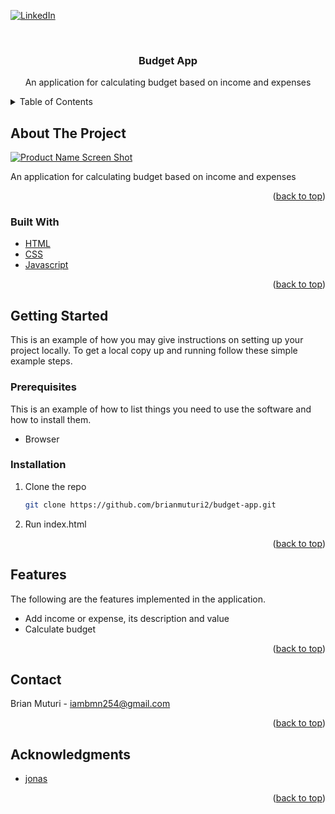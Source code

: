 <div id="top"></div>

<!-- PROJECT SHIELDS -->
<!--
*** I'm using markdown "reference style" links for readability.
*** Reference links are enclosed in brackets [ ] instead of parentheses ( ).
*** See the bottom of this document for the declaration of the reference variables
*** for contributors-url, forks-url, etc. This is an optional, concise syntax you may use.
*** https://www.markdownguide.org/basic-syntax/#reference-style-links
-->
<!--
***[![Contributors][contributors-shield]][contributors-url]
***[![Forks][forks-shield]][forks-url]
***[![Stargazers][stars-shield]][stars-url]
***[![Issues][issues-shield]][issues-url]
***[![MIT License][license-shield]][license-url]
-->
[![LinkedIn][linkedin-shield]][linkedin-url]



<!-- PROJECT LOGO -->
<br />
<div align="center">

<h3 align="center">Budget App</h3>

  <p align="center">
    An application for calculating budget based on income and expenses
    <br />
    <!--
    <a href="https://github.com/github_username/repo_name"><strong>Explore the docs »</strong></a>
    <br />
    <br />
    <a href="https://github.com/github_username/repo_name">View Demo</a>
    ·
    <a href="https://github.com/github_username/repo_name/issues">Report Bug</a>
    ·
    <a href="https://github.com/github_username/repo_name/issues">Request Feature</a>
    -->
  </p>
</div>



<!-- TABLE OF CONTENTS -->
<details>
  <summary>Table of Contents</summary>
  <ol>
    <li>
      <a href="#about-the-project">About The Project</a>
      <ul>
        <li><a href="#built-with">Built With</a></li>
      </ul>
    </li>
    <li>
      <a href="#getting-started">Getting Started</a>
      <ul>
        <li><a href="#prerequisites">Prerequisites</a></li>
        <li><a href="#installation">Installation</a></li>
      </ul>
    </li>
    <li><a href="#features">Features</a></li>
    <li><a href="#contact">Contact</a></li>
    <li><a href="#acknowledgments">Acknowledgments</a></li>
  </ol>
</details>



<!-- ABOUT THE PROJECT -->
## About The Project

[![Product Name Screen Shot][product-screenshot]](https://example.com)

An application for calculating budget based on income and expenses

<p align="right">(<a href="#top">back to top</a>)</p>



### Built With

* [HTML](https://www.w3schools.com/html/default.asp)
* [CSS](https://www.w3schools.com/css/default.asp)
* [Javascript](https://developer.mozilla.org/en-US/docs/Web/JavaScript)

<p align="right">(<a href="#top">back to top</a>)</p>



<!-- GETTING STARTED -->
## Getting Started

This is an example of how you may give instructions on setting up your project locally.
To get a local copy up and running follow these simple example steps.

### Prerequisites

This is an example of how to list things you need to use the software and how to install them.
* Browser
  
### Installation

1. Clone the repo
   ```sh
   git clone https://github.com/brianmuturi2/budget-app.git
   ```
2. Run index.html 

<p align="right">(<a href="#top">back to top</a>)</p>

<!-- Features -->
## Features

The following are the features implemented in the application.

* Add income or expense, its description and value
* Calculate budget


<p align="right">(<a href="#top">back to top</a>)</p>



<!-- CONTACT -->
## Contact

Brian Muturi - iambmn254@gmail.com

<p align="right">(<a href="#top">back to top</a>)</p>



<!-- ACKNOWLEDGMENTS -->
## Acknowledgments

* [jonas]

<p align="right">(<a href="#top">back to top</a>)</p>



<!-- MARKDOWN LINKS & IMAGES -->
<!-- https://www.markdownguide.org/basic-syntax/#reference-style-links -->
[contributors-shield]: https://img.shields.io/github/contributors/github_username/repo_name.svg?style=for-the-badge
[contributors-url]: https://github.com/github_username/repo_name/graphs/contributors
[forks-shield]: https://img.shields.io/github/forks/github_username/repo_name.svg?style=for-the-badge
[forks-url]: https://github.com/github_username/repo_name/network/members
[stars-shield]: https://img.shields.io/github/stars/github_username/repo_name.svg?style=for-the-badge
[stars-url]: https://github.com/github_username/repo_name/stargazers
[issues-shield]: https://img.shields.io/github/issues/github_username/repo_name.svg?style=for-the-badge
[issues-url]: https://github.com/github_username/repo_name/issues
[license-shield]: https://img.shields.io/github/license/github_username/repo_name.svg?style=for-the-badge
[license-url]: https://github.com/github_username/repo_name/blob/master/LICENSE.txt
[linkedin-shield]: https://img.shields.io/badge/-LinkedIn-black.svg?style=for-the-badge&logo=linkedin&colorB=555
[linkedin-url]: https://www.linkedin.com/in/brian-muturi2/
[product-screenshot]: images/screenshot.png
[jonas]: https://codingheroes.io/
